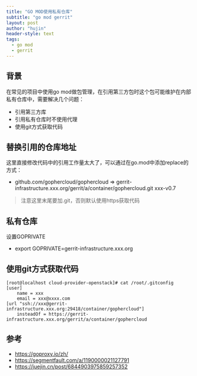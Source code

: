 ```yaml
---
title: "GO MOD使用私有仓库"
subtitle: "go mod gerrit"
layout: post
author: "hujin"
header-style: text
tags:
  - go mod
  - gerrit
---
```


## 背景

在常见的项目中使用go mod做包管理，在引用第三方包时这个包可能维护在内部私有仓库中，需要解决几个问题：

- 引用第三方库
- 引用私有仓库时不使用代理
- 使用git方式获取代码


## 替换引用的仓库地址
这里直接修改代码中的引用工作量太大了，可以通过在go.mod中添加replace的方式：

- github.com/gophercloud/gophercloud => gerrit-infrastructure.xxx.org/gerrit/a/container/gophercloud.git xxx-v0.7

> 注意这里末尾要加.git，否则默认使用https获取代码

## 私有仓库

设置GOPRIVATE

- export GOPRIVATE=gerrit-infrastructure.xxx.org

## 使用git方式获取代码

    [root@localhost cloud-provider-openstack]# cat /root/.gitconfig
    [user]
	    name = xxx
	    email = xxx@xxxx.com
    [url "ssh://xxx@gerrit-infrastructure.xxx.org:29418/container/gophercloud"]
	    insteadOf = https://gerrit-infrastructure.xxx.org/gerrit/a/container/gophercloud

## 参考
- https://goproxy.io/zh/
- https://segmentfault.com/a/1190000021127791
- https://juejin.cn/post/6844903975859257352
